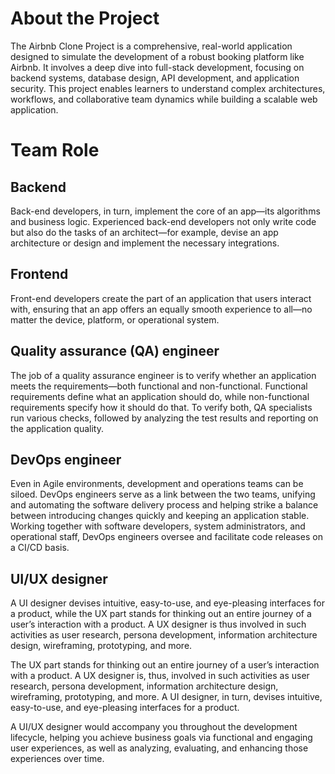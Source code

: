 # About the Project
 The Airbnb Clone Project is a comprehensive, real-world application designed to simulate the development of a robust booking platform like Airbnb. It involves a deep dive into full-stack development, focusing on backend systems, database design, API development, and application security. This project enables learners to understand complex architectures, workflows, and collaborative team dynamics while building a scalable web application.

# Team Role
## Backend
Back-end developers, in turn, implement the core of an app—its algorithms and business logic. Experienced back-end developers not only write code but also do the tasks of an architect—for example, devise an app architecture or design and implement the necessary integrations.

## Frontend
Front-end developers create the part of an application that users interact with, ensuring that an app offers an equally smooth experience to all—no matter the device, platform, or operational system.

## Quality assurance (QA) engineer
The job of a quality assurance engineer is to verify whether an application meets the requirements—both functional and non-functional. Functional requirements define what an application should do, while non-functional requirements specify how it should do that. To verify both, QA specialists run various checks, followed by analyzing the test results and reporting on the application quality.

## DevOps engineer
Even in Agile environments, development and operations teams can be siloed. DevOps engineers serve as a link between the two teams, unifying and automating the software delivery process and helping strike a balance between introducing changes quickly and keeping an application stable. Working together with software developers, system administrators, and operational staff, DevOps engineers oversee and facilitate code releases on a CI/CD basis.

## UI/UX designer
A UI designer devises intuitive, easy-to-use, and eye-pleasing interfaces for a product, while the UX part stands for thinking out an entire journey of a user’s interaction with a product. A UX designer is thus involved in such activities as user research, persona development, information architecture design, wireframing, prototyping, and more.

The UX part stands for thinking out an entire journey of a user’s interaction with a product. A UX designer is, thus, involved in such activities as user research, persona development, information architecture design, wireframing, prototyping, and more. A UI designer, in turn, devises intuitive, easy-to-use, and eye-pleasing interfaces for a product.

A UI/UX designer would accompany you throughout the development lifecycle, helping you achieve business goals via functional and engaging user experiences, as well as analyzing, evaluating, and enhancing those experiences over time.
